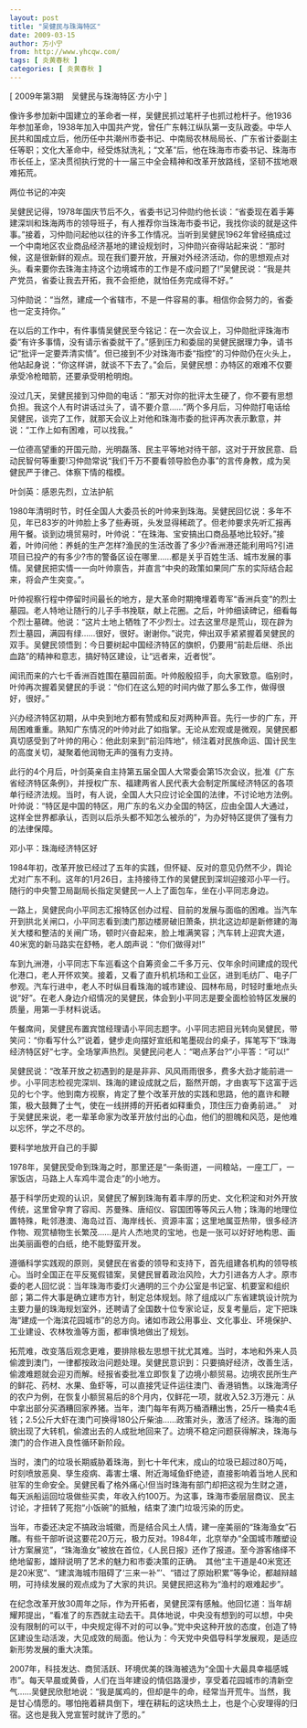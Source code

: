 ```yaml
---
layout: post
title: "吴健民与珠海特区"
date: 2009-03-15
author: 方小宁
from: http://www.yhcqw.com/
tags: [ 炎黄春秋 ]
categories: [ 炎黄春秋 ]
---
```



[ 2009年第3期　吴健民与珠海特区·方小宁 ]


像许多参加新中国建立的革命者一样，吴健民抓过笔杆子也抓过枪杆子。他1936年参加革命，1938年加入中国共产党，曾任广东韩江纵队第一支队政委。中华人民共和国成立后，他历任中共潮州市委书记、中南局农林局局长、广东省计委副主任等职；文化大革命中，经受炼狱洗礼；“文革”后，他在珠海市市委书记、珠海市市长任上，坚决贯彻执行党的十一届三中全会精神和改革开放路线，坚韧不拔地艰难拓荒。

两位书记的冲突


吴健民记得，1978年国庆节后不久，省委书记习仲勋约他长谈：“省委现在着手筹建深圳和珠海两市的领导班子，有人推荐你当珠海市委书记，我找你谈的就是这件事。”接着，习仲勋问起他以往的许多工作情况。当听到吴健民1962年曾经搞成过一个中南地区农业商品经济基地的建设规划时，习仲勋兴奋得站起来说：“那时候，这是很新鲜的观点。现在我们要开放，开展对外经济活动，你的思想观点对头。看来要你去珠海主持这个边境城市的工作是不成问题了!”吴健民说：“我是共产党员，省委让我去开拓，我不会拒绝，就怕任务完成得不好。”

习仲勋说：“当然，建成一个省辖市，不是一件容易的事。相信你会努力的，省委也一定支持你。”


在以后的工作中，有件事情吴健民至今铭记：在一次会议上，习仲勋批评珠海市委“有许多事情，没有请示省委就干了。”感到压力和委屈的吴健民据理力争，请书记“批评一定要弄清实情”。但已接到不少对珠海市委“指控”的习仲勋仍在火头上，他站起身说：“你这样讲，就谈不下去了。”会后，吴健民想：办特区的艰难不仅要承受冷枪暗箭，还要承受明枪明炮。


没过几天，吴健民接到习仲勋的电话：“那天对你的批评太生硬了，你不要有思想负担。我这个人有时讲话过头了，请不要介意……”两个多月后，习仲勋打电话给吴健民，谈完了工作，就那天会议上对他和珠海市委的批评再次表示歉意，并说：“工作上如有困难，可以找我。”


一位德高望重的开国元勋，光明磊落、民主平等地对待干部，这对于开放民意、启动民智何等重要!习仲勋常说“我们千万不要看领导脸色办事”的言传身教，成为吴健民严于律己、体察下情的楷模。

叶剑英：感恩先烈，立法护航


1980年清明时节，时任全国人大委员长的叶帅来到珠海。吴健民回忆说：多年不见，年已83岁的叶帅脸上多了些寿斑，头发显得稀疏了。但老帅要求先听汇报再用午餐。谈到边境贸易时，叶帅说：“在珠海、宝安搞出口商品基地比较好。”接着，叶帅问他：养蚝的生产怎样?渔民的生活改善了多少?香洲港还能利用吗?引进项目已投产的有多少?市的警备区设在哪里……都是关乎百姓生活、城市发展的事情。吴健民把实情一一向叶帅禀告，并直言“中央的政策如果同广东的实际结合起来，将会产生突变。”。


叶帅视察行程中停留时间最长的地方，是大革命时期掩埋着粤军“香洲兵变”的烈士墓园。老人特地让随行的儿子手书挽联，献上花圈。之后，叶帅细读碑记，细看每个烈士墓碑。他说：“这片土地上牺牲了不少烈士。过去这里尽是荒山，现在辟为烈士墓园，满园有绿……很好，很好。谢谢你。”说完，伸出双手紧紧握着吴健民的双手。吴健民领悟到：今日要树起中国经济特区的旗帜，仍要用“前赴后继、杀出血路”的精神和意志，搞好特区建设，让“远者来，近者悦”。

闻讯而来的六七千香洲百姓围在墓园前面。叶帅殷殷招手，向大家致意。临别时，叶帅再次握着吴健民的手说：“你们在这么短的时间内做了那么多工作，做得很好，很好。”


兴办经济特区初期，从中央到地方都有赞成和反对两种声音。先行一步的广东，开局困难重重。熟知广东情况的叶帅对此了如指掌。无论从宏观或是微观，吴健民都真切感受到了叶帅的用心：他此刻来到“前沿阵地”，倾注着对民族命运、国计民生的高度关切，凝聚着他润物无声的强有力支持。


此行的4个月后，叶剑英亲自主持第五届全国人大常委会第15次会议，批准《广东省经济特区条例》，并授权广东、福建两省人民代表大会制定所属经济特区的各项单行经济法规。当时，有人说，全国人大只应讨论全国的法律，不讨论地方法例。叶帅说：“特区是中国的特区，用广东的名义办全国的特区，应由全国人大通过，这样全世界都承认，否则以后杀头都不知怎么被杀的”，为办好特区提供了强有力的法律保障。

邓小平：珠海经济特区好


1984年初，改革开放已经过了五年的实践，但怀疑、反对的意见仍然不少，舆论尤对广东不利。这年的1月26日，主持接待工作的吴健民到深圳迎接邓小平一行。随行的中央警卫局副局长指定吴健民一人上了面包车，坐在小平同志身边。


一路上，吴健民向小平同志汇报特区创办过程、目前的发展与面临的困难。当汽车开到拱北关闸口，小平同志看到澳门那边楼房破旧萧条，拱北这边却是新修建的海关大楼和整洁的关闸广场，顿时兴奋起来，脸上堆满笑容；汽车转上迎宾大道，40米宽的新马路实在舒畅，老人朗声说：“你们做得对!”


车到九洲港，小平同志下车巡看这个自筹资金二千多万元、仅年余时间建成的现代化港口，老人开怀欢笑。接着，又看了直升机机场和工业区，进到毛纺厂、电子厂参观。汽车行进中，老人不时纵目看珠海的城市建设、园林布局，时轻时重地点头说“好”。在老人身边介绍情况的吴健民，体会到小平同志是要全面检验特区发展的质量，用第一手材料说话。


午餐席间，吴健民布置宾馆经理请小平同志题字。小平同志把目光转向吴健民，带笑问：“你看写什么?”说着，健步走向摆好宣纸和笔墨砚台的桌子，挥笔写下“珠海经济特区好”七字。全场掌声热烈。吴健民问老人：“喝点茅台?”小平答：“可以!”


吴健民说：“改革开放之初遇到的是是非非、风风雨雨很多，费多大劲才能前进一步。小平同志检视完深圳、珠海的建设成就之后，豁然开朗，才由衷写下这富于远见的七个字。他到南方视察，肯定了整个改革开放的实践和思路，他的嘉许和鞭策，极大鼓舞了士气，使在一线拼搏的开拓者如释重负，顶住压力奋勇前进。”　对于吴健民来说，老一辈革命家为改革开放付出的心血，他们的胆魄和风范，是他难以忘怀，学之不尽的。

要科学地放开自己的手脚

1978年，吴健民受命到珠海之时，那里还是“一条街道，一间粮站，一座工厂，一家饭店，马路上人车鸡牛混合走”的小地方。


基于科学历史观的认识，吴健民了解到珠海有着丰厚的历史、文化积淀和对外开放传统，这里曾孕育了容闳、苏曼殊、唐绍仪、容国团等等风云人物；珠海的地理位置特殊，毗邻港澳、海岛过百、海岸线长、资源丰富；这里地属亚热带，很多经济作物、观赏植物生长繁茂……是片人杰地灵的宝地，也是一张可以好好地构思、画出美丽画卷的白纸，绝不能野蛮开发。


遵循科学实践观的原则，吴健民在省委的领导和支持下，首先组建各机构的领导核心。当时全国正在平反冤假错案，吴健民冒着政治风险，大力引进各方人才。原市委的老人回忆说：当年珠海市委灯火通明的三个办公室是书记室、机要室和组织部；第二件大事是确立建市方针，制定总体规划。除了组成以广东省建筑设计院为主要力量的珠海规划室外，还聘请了全国数十位专家论证，反复考量后，定下把珠海“建成一个海滨花园城市”的总方向。诸如市政公用事业、文化事业、环境保护、工业建设、农林牧渔等方面，都审慎地做出了规划。


拓荒难，改变落后观念更难，要排除极左思想干扰尤其难。当时，本地和外来人员偷渡到澳门，一律都按政治问题处理。吴健民意识到：只要搞好经济，改善生活，偷渡难题就会迎刃而解。经报省委批准立即恢复了边境小额贸易。边境农民所生产的鲜花、药材、水果、鱼虾等，可以直接凭证件运往澳门、香港销售。以珠海湾仔的农户为例，在恢复小额贸易后的8个月内，仅鲜花一项，就收入52.3万港元：从中拿出部分买酒糟回家养猪。当年，澳门每年有两万桶酒糟出售，25斤一桶卖4毛钱；2.5公斤大虾在澳门可换得180公斤柴油……政策对头，激活了经济。珠海的面貌出现了大转机，偷渡出去的人成批地回来了。边境不稳定问题获得解决，珠海与澳门的合作进入良性循环新阶段。


当时，澳门的垃圾长期威胁着珠海，到七十年代末，成山的垃圾已超过80万吨，时刻喷放恶臭、孳生疫病、毒害土壤、附近海域鱼虾绝迹，直接影响着当地人民和驻军的生命安全。吴健民看了格外痛心!但当时珠海有部门却把这视为生财之道，每天派船运回垃圾做些买卖，年收入约100万。为这事，珠海市委层层商议、民主讨论，才扭转了死抱“小饭碗”的抵触，结束了澳门垃圾污染的历史。


当年，市委还决定不搞政治城徽，而是结合风土人情，建一座美丽的“珠海渔女”石雕。有些干部听说这要花20万元，极力反对。1984年，北京举办“全国城市雕塑设计方案展览”，“珠海渔女”被放在首位，《人民日报》还作了报道。至今游客络绎不绝地留影，雄辩说明了艺术的魅力和市委决策的正确。　其他“主干道是40米宽还是20米宽”、“建滨海城市阻碍了‘三来一补”’、“错过了原始积累”等争论，都越辩越明，可持续发展的观点成为了大家的共识。吴健民把这称为“渔村的艰难起步”。


在纪念改革开放30周年之际，作为开拓者，吴健民深有感触。他回忆道：当年胡耀邦提出，“看准了的东西就主动去干。具体地说，中央没有想到的可以想，中央没有限制的可以干，中央规定得不对的可以争。”党中央这种开放的态度，创造了特区建设生动活泼，大见成效的局面。他认为：今天党中央倡导科学发展观，是适应新形势发展的重大决策。


2007年，科技发达、商贸活跃、环境优美的珠海被选为“全国十大最具幸福感城市”。每天早晨或黄昏，人们在当年建设的情侣路漫步，享受着花园城市的清新空气……吴健民欣慰地说：“我是属鸡的，但却是牛的命，经常当开荒牛。当然，我是甘心情愿的。哪怕拖着耕具倒下，埋在耕耘的这块热土上，也是个心安理得的归宿。这也是我入党宣誓时就许了愿的。”


